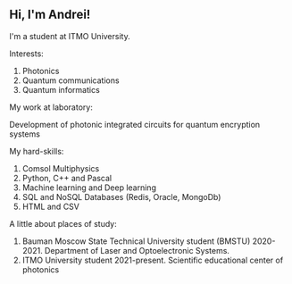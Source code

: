 ## Hi, I'm Andrei!

I'm a student at ITMO University.

Interests:

1. Photonics
2. Quantum communications
3. Quantum informatics


My work at laboratory: 

Development of photonic integrated circuits for quantum encryption systems 

My hard-skills:

1. Comsol Multiphysics
2. Python, C++ and Pascal 
3. Machine learning and Deep learning 
4. SQL and NoSQL Databases (Redis, Oracle, MongoDb)
5. HTML and CSV


A little about places of study:

1. Bauman Moscow State Technical University student (BMSTU) 2020-2021. 
   Department of Laser and Optoelectronic Systems.
3. ITMO University student 2021-present. 
   Scientific educational center of photonics


